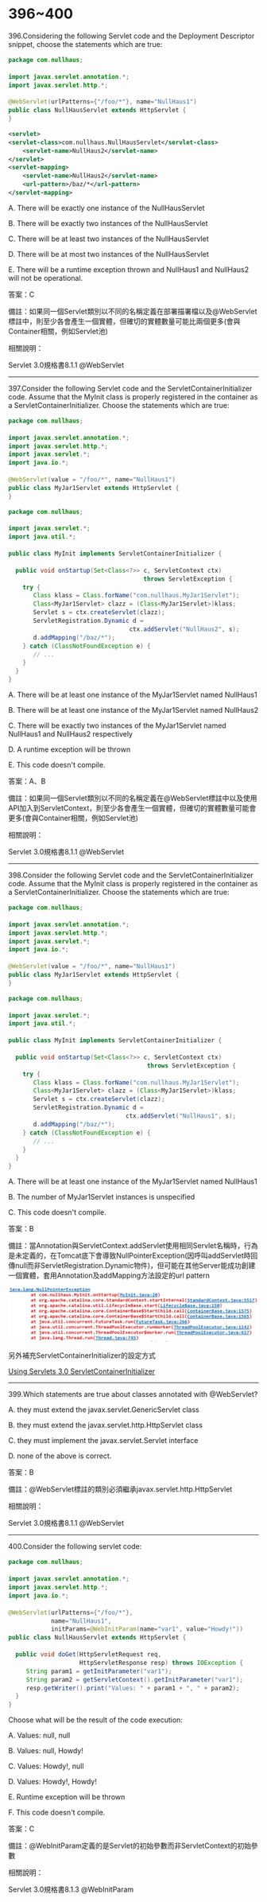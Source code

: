 396~400
========================

396.Considering the following Servlet code and the Deployment Descriptor snippet, choose the statements which are true:

```java
package com.nullhaus;

import javax.servlet.annotation.*;
import javax.servlet.http.*;

@WebServlet(urlPatterns={"/foo/*"}, name="NullHaus1")
public class NullHausServlet extends HttpServlet {
}
```

```xml
<servlet>
<servlet-class>com.nullhaus.NullHausServlet</servlet-class>
    <servlet-name>NullHaus2</servlet-name>
</servlet>
<servlet-mapping>
    <servlet-name>NullHaus2</servlet-name>
    <url-pattern>/baz/*</url-pattern>
</servlet-mapping>
```

A.  There will be exactly one instance of the NullHausServlet

B.  There will be exactly two instances of the NullHausServlet

C.  There will be at least two instances of the NullHausServlet

D.  There will be at most two instances of the NullHausServlet

E.  There will be a runtime exception thrown and NullHaus1 and NullHaus2 will not be operational.

<!--sec data-title="解析" data-id="section396_2" data-collapse=true ces-->
答案：C

備註：如果同一個Servlet類別以不同的名稱定義在部署描署檔以及@WebServlet標註中，則至少各會產生一個實體，但確切的實體數量可能比兩個更多(會與Container相關，例如Servlet池)

相關說明：

Servlet 3.0規格書8.1.1 @WebServlet
<!--endsec-->

---
397.Consider the following Servlet code and the ServletContainerInitializer code. Assume that the MyInit class is properly registered in the container as a ServletContainerInitializer. Choose the statements which are true:

```java
package com.nullhaus;

import javax.servlet.annotation.*;
import javax.servlet.http.*;
import javax.servlet.*;
import java.io.*;

@WebServlet(value = "/foo/*", name="NullHaus1")
public class MyJar1Servlet extends HttpServlet {
}
```

```java
package com.nullhaus;

import javax.servlet.*;
import java.util.*;

public class MyInit implements ServletContainerInitializer {

  public void onStartup(Set<Class<?>> c, ServletContext ctx)
                                      throws ServletException {
    try {
       Class klass = Class.forName("com.nullhaus.MyJar1Servlet");
       Class<MyJar1Servlet> clazz = (Class<MyJar1Servlet>)klass;
       Servlet s = ctx.createServlet(clazz);
       ServletRegistration.Dynamic d =
                                  ctx.addServlet("NullHaus2", s);
       d.addMapping("/baz/*");
    } catch (ClassNotFoundException e) {
       // ...
    }
  }
}
```

A.  There will be at least one instance of the MyJar1Servlet named NullHaus1

B.  There will be at least one instance of the MyJar1Servlet named NullHaus2

C.  There will be exactly two instances of the MyJar1Servlet named NullHaus1 and NullHaus2 respectively

D.  A runtime exception will be thrown

E.  This code doesn't compile.

<!--sec data-title="解析" data-id="section397_2" data-collapse=true ces-->
答案：A、B

備註：如果同一個Servlet類別以不同的名稱定義在@WebServlet標註中以及使用API加入到ServletContext，則至少各會產生一個實體，但確切的實體數量可能會更多(會與Container相關，例如Servlet池)

相關說明：

Servlet 3.0規格書8.1.1 @WebServlet
<!--endsec-->

---
398.Consider the following Servlet code and the ServletContainerInitializer code. Assume that the MyInit class is properly registered in the container as a ServletContainerInitializer. Choose the statements which are
true:

```java
package com.nullhaus;

import javax.servlet.annotation.*;
import javax.servlet.http.*;
import javax.servlet.*;
import java.io.*;

@WebServlet(value = "/foo/*", name="NullHaus1")
public class MyJar1Servlet extends HttpServlet {
}
```

```java
package com.nullhaus;

import javax.servlet.*;
import java.util.*;

public class MyInit implements ServletContainerInitializer {

  public void onStartup(Set<Class<?>> c, ServletContext ctx)
                                       throws ServletException {
    try {
       Class klass = Class.forName("com.nullhaus.MyJar1Servlet");
       Class<MyJar1Servlet> clazz = (Class<MyJar1Servlet>)klass;
       Servlet s = ctx.createServlet(clazz);
       ServletRegistration.Dynamic d =
                                 ctx.addServlet("NullHaus1", s);
       d.addMapping("/baz/*");
    } catch (ClassNotFoundException e) {
       // ...
    }
  }
}
```

A.  There will be at least one instance of the MyJar1Servlet named NullHaus1

B.  The number of MyJar1Servlet instances is unspecified

C.  This code doesn't compile.

<!--sec data-title="解析" data-id="section398_2" data-collapse=true ces-->
答案：B

備註：當Annotation與ServletContext.addServlet使用相同Servlet名稱時，行為是未定義的，在Tomcat底下會導致NullPointerException(因呼叫addServlet時回傳null而非ServletRegistration.Dynamic物件)，但可能在其他Server能成功創建一個實體，套用Annotation及addMapping方法設定的url pattern

![1508802494340](/media/16795.jpeg)

另外補充ServletContainerInitializer的設定方式

[Using Servlets 3.0 ServletContainerInitializer](http://piotrnowicki.com/2011/03/using-servlets-3-0-servletcontainerinitializer/)
<!--endsec-->

---
399.Which statements are true about classes annotated with @WebServlet?

A.  they must extend the javax.servlet.GenericServlet class

B.  they must extend the javax.servlet.http.HttpServlet class

C.  they must implement the javax.servlet.Servlet interface

D.  none of the above is correct.

<!--sec data-title="解析" data-id="section399_2" data-collapse=true ces-->
答案：B

備註：@WebServlet標註的類別必須繼承javax.servlet.http.HttpServlet

相關說明：

Servlet 3.0規格書8.1.1 @WebServlet
<!--endsec-->

---
400.Consider the following servlet code:

```java
package com.nullhaus;

import javax.servlet.annotation.*;
import javax.servlet.http.*;
import java.io.*;

@WebServlet(urlPatterns={"/foo/*"},
            name="NullHaus1",
            initParams=@WebInitParam(name="var1", value="Howdy!"))
public class NullHausServlet extends HttpServlet {

  public void doGet(HttpServletRequest req,
                    HttpServletResponse resp) throws IOException {
     String param1 = getInitParameter("var1");
     String param2 = getServletContext().getInitParameter("var1");
     resp.getWriter().print("Values: " + param1 + ", " + param2);
  }
}
```

Choose what will be the result of the code execution:

A.  Values: null, null

B.  Values: null, Howdy!

C.  Values: Howdy!, null

D.  Values: Howdy!, Howdy!

E.  Runtime exception will be thrown

F.  This code doesn't compile. 

<!--sec data-title="解析" data-id="section400_2" data-collapse=true ces-->
答案：C

備註：@WebInitParam定義的是Servlet的初始參數而非ServletContext的初始參數

相關說明：

Servlet 3.0規格書8.1.3 @WebInitParam
<!--endsec-->